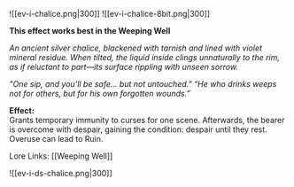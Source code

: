 
![[ev-i-chalice.png|300]]   ![[ev-i-chalice-8bit.png|300]]

**This effect works best in the Weeping Well**

_An ancient silver chalice, blackened with tarnish and lined with violet mineral residue. When tilted, the liquid inside clings unnaturally to the rim, as if reluctant to part—its surface rippling with unseen sorrow._

_"One sip, and you’ll be safe… but not untouched."_
_“He who drinks weeps not for others, but for his own forgotten wounds.”_

**Effect:**  
Grants temporary immunity to curses for one scene. Afterwards, the bearer is overcome with despair, gaining the condition: despair until they rest. Overuse can lead to Ruin.

Lore Links: [[Weeping Well]]

![[ev-i-ds-chalice.png|300]]